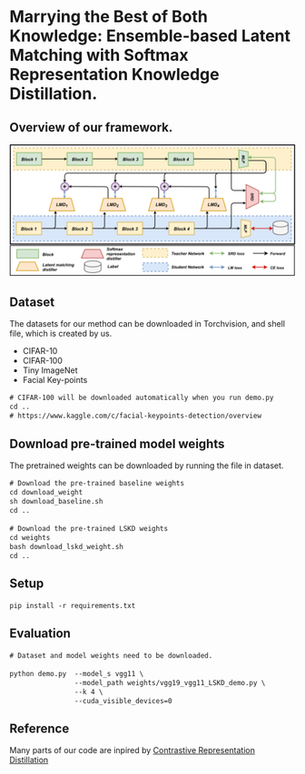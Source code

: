 # Marrying the Best of Both Knowledge: Ensemble-based Latent Matching with Softmax Representation Knowledge Distillation.

## Overview of our framework.
<img src='./images/overview.png' width=1000>


## Dataset
The datasets for our method can be downloaded in Torchvision, and shell file, which is created by us. 
- CIFAR-10
- CIFAR-100
- Tiny ImageNet
- Facial Key-points

```
# CIFAR-100 will be downloaded automatically when you run demo.py 
cd ..
# https://www.kaggle.com/c/facial-keypoints-detection/overview
```



## Download pre-trained model weights
The pretrained weights can be downloaded by running the file in dataset.

```
# Download the pre-trained baseline weights
cd download_weight
sh download_baseline.sh
cd ..

# Download the pre-trained LSKD weights
cd weights
bash download_lskd_weight.sh
cd ..
```

## Setup
```
pip install -r requirements.txt
```


## Evaluation
```
# Dataset and model weights need to be downloaded.

python demo.py  --model_s vgg11 \
                --model_path weights/vgg19_vgg11_LSKD_demo.py \
                --k 4 \
                --cuda_visible_devices=0

```

## Reference
Many parts of our code are inpired by [Contrastive Representation Distillation](https://github.com/HobbitLong/RepDistiller)
